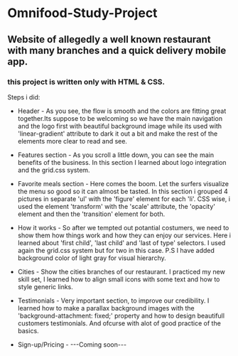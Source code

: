 # Omnifood-Study-Project
## Website of allegedly a well known restaurant with many branches and a quick delivery mobile app.

### this project is written only with HTML & CSS.

Steps i did:

- Header - As you see, the flow is smooth and the colors are fitting great together.Its suppose to be welcoming so we have the main navigation and the logo first with beautiful background image while its used with 'linear-gradient' attribute to dark it out a bit and make the rest of the elements more clear to read and see.

- Features section - As you scroll a little down, you can see the main benefits of the business. In this section I learned about logo integration and the grid.css system.

- Favorite meals section - Here comes the boom. Let the surfers visualize the menu so good so it can almost be tasted. In this section i grouped 4 pictures in separate 'ul' with the 'figure' element for each 'li'. CSS wise, i used the element 'transform' with the 'scale' attribute, the 'opacity' element and then the 'transition' element for both.

- How it works - So after we tempted out potantial costumers, we need to show them how things work and how they can enjoy our services. Here i learned about 'first child', 'last child' and 'last of type' selectors. I used again the grid.css system but for two in this case.
P.S
I have added background color of light gray for visual hierarchy.

- Cities - Show the cities branches of our restaurant. I practiced my new skill set, I learned how to align small icons with some text and how to style generic links.  

- Testimonials - Very important section, to improve our credibility. I learned how to make a parallax background images with the 'background-attachment: fixed;' property and how to design beautifull customers testimonials. And ofcurse with alot of good practice of the basics.

- Sign-up/Pricing - ---Coming soon---

